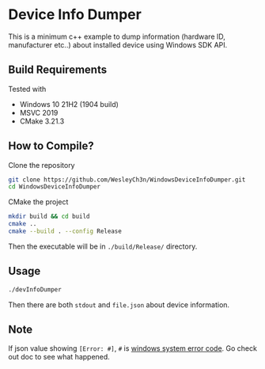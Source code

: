 # Device Info Dumper

This is a minimum c++ example to dump information (hardware ID, manufacturer etc..)
about installed device using Windows SDK API.

## Build Requirements

Tested with

- Windows 10 21H2 (1904 build)
- MSVC 2019
- CMake 3.21.3

## How to Compile?

Clone the repository

```bash
git clone https://github.com/WesleyCh3n/WindowsDeviceInfoDumper.git
cd WindowsDeviceInfoDumper
```

CMake the project

```bash
mkdir build && cd build
cmake ..
cmake --build . --config Release
```

Then the executable will be in `./build/Release/` directory.

## Usage

```bash
./devInfoDumper
```

Then there are both `stdout` and `file.json` about device information.

## Note

If json value showing `[Error: #]`, `#` is [windows system error code](https://learn.microsoft.com/en-us/windows/win32/debug/system-error-codes--0-499-).
Go check out doc to see what happened.
